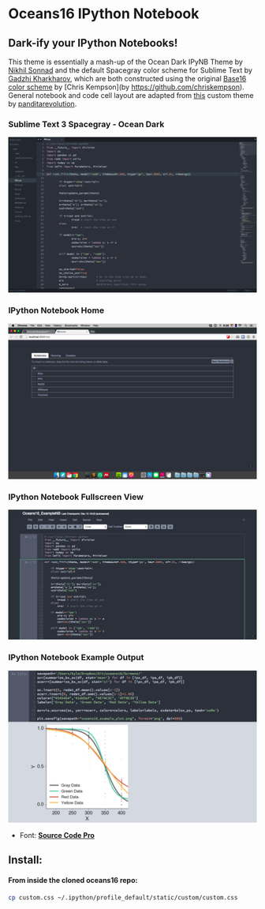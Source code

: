Oceans16 IPython Notebook
=========================

## Dark-ify your IPython Notebooks!

This theme is essentially a mash-up of the Ocean Dark IPyNB Theme by [Nikhil Sonnad](https://github.com/nsonnad/base16-ipython-notebook)
and the default Spacegray color scheme for Sublime Text by [Gadzhi Kharkharov](https://github.com/kkga/spacegray), which are both constructed using the original [Base16 color scheme](https://github.com/chriskempson/base16) by [Chris Kempson](by https://github.com/chriskempson). General notebook and code cell layout are adapted from [this](https://github.com/panditarevolution/ipythonNotebook_customs/blob/master/monokai/custom.css) custom theme by [panditarevolution](https://github.com/panditarevolution). 

### Sublime Text 3 Spacegray - Ocean Dark 
![image](Screens/subl3_spacegray_ocean_dark.png)

### IPython Notebook Home
![image](Screens/Home.png)

### IPython Notebook Fullscreen View
![image](Screens/ipynb_oceans16_input.png)

### IPython Notebook Example Output
![image](Screens/ipynb_oceans16_output.png)

- Font: [__Source Code Pro__](https://github.com/adobe/Source-Code-Pro)

## Install:

#### From inside the cloned oceans16 repo:
```sh
cp custom.css ~/.ipython/profile_default/static/custom/custom.css
```